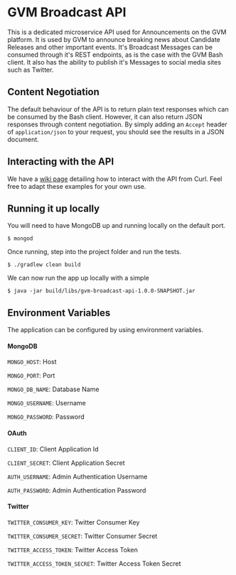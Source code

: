 # GVM Broadcast API

This is a dedicated microservice API used for Announcements on the GVM platform. It is used by GVM to announce breaking 
news about Candidate Releases and other important events. It's Broadcast Messages can be consumed through it's REST
endpoints, as is the case with the GVM Bash client. It also has the ability to publish it's Messages to social media 
sites such as Twitter.

## Content Negotiation

The default behaviour of the API is to return plain text responses which can be consumed by the Bash client. However,
it can also return JSON responses through content negotiation. By simply adding an `Accept` header of `application/json`
to your request, you should see the results in a JSON document.

## Interacting with the API

We have a [wiki page](https://github.com/gvmtool/gvm-broadcast-api/wiki/Public-Interface) detailing how to interact with
the API from Curl. Feel free to adapt these examples for your own use.

## Running it up locally

You will need to have MongoDB up and running locally on the default port.

    $ mongod

Once running, step into the project folder and run the tests.
 
    $ ./gradlew clean build

We can now run the app up locally with a simple

    $ java -jar build/libs/gvm-broadcast-api-1.0.0-SNAPSHOT.jar

## Environment Variables

The application can be configured by using environment variables.

#### MongoDB

`MONGO_HOST`: Host

`MONGO_PORT`: Port

`MONGO_DB_NAME`: Database Name

`MONGO_USERNAME`: Username

`MONGO_PASSWORD`: Password

#### OAuth

`CLIENT_ID`: Client Application Id

`CLIENT_SECRET`: Client Application Secret

`AUTH_USERNAME`: Admin Authentication Username

`AUTH_PASSWORD`: Admin Authentication Password

#### Twitter

`TWITTER_CONSUMER_KEY`: Twitter Consumer Key

`TWITTER_CONSUMER_SECRET`: Twitter Consumer Secret

`TWITTER_ACCESS_TOKEN`: Twitter Access Token

`TWITTER_ACCESS_TOKEN_SECRET`: Twitter Access Token Secret
